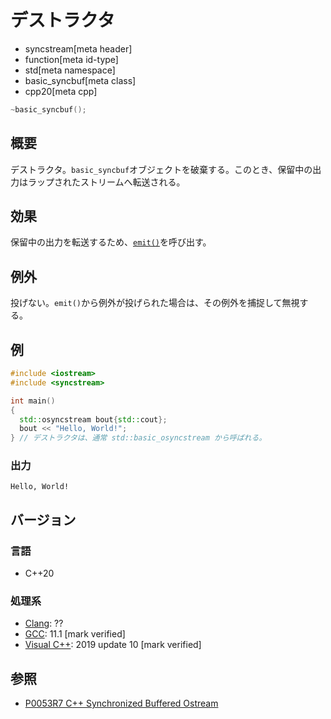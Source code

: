 # デストラクタ
* syncstream[meta header]
* function[meta id-type]
* std[meta namespace]
* basic_syncbuf[meta class]
* cpp20[meta cpp]

```cpp
~basic_syncbuf();
```

## 概要
デストラクタ。`basic_syncbuf`オブジェクトを破棄する。このとき、保留中の出力はラップされたストリームへ転送される。


## 効果
保留中の出力を転送するため、[`emit()`](emit.md)を呼び出す。


## 例外
投げない。`emit()`から例外が投げられた場合は、その例外を捕捉して無視する。


## 例
```cpp example
#include <iostream>
#include <syncstream>

int main()
{
  std::osyncstream bout{std::cout};
  bout << "Hello, World!";
} // デストラクタは、通常 std::basic_osyncstream から呼ばれる。
```

### 出力
```
Hello, World!
```


## バージョン
### 言語
- C++20

### 処理系
- [Clang](/implementation.md#clang): ??
- [GCC](/implementation.md#gcc): 11.1 [mark verified]
- [Visual C++](/implementation.md#visual_cpp): 2019 update 10 [mark verified]


## 参照
- [P0053R7 C++ Synchronized Buffered Ostream](http://www.open-std.org/jtc1/sc22/wg21/docs/papers/2017/p0053r7.pdf)
